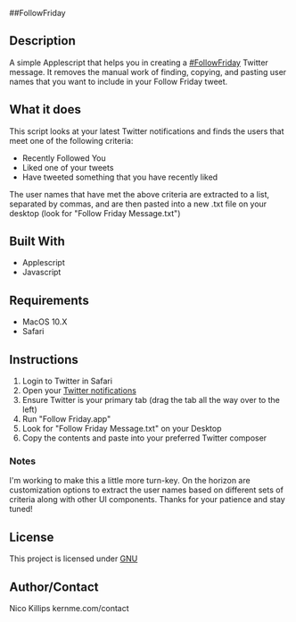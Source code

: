 #\#FollowFriday

## Description
A simple Applescript that helps you in creating a [\#FollowFriday](https://www.lifewire.com/a-guide-to-follow-friday-2655376) Twitter message. It removes the manual work of finding, copying, and pasting user names that you want to include in your Follow Friday tweet.

## What it does
This script looks at your latest Twitter notifications and finds the users that meet one of the following criteria:
- Recently Followed You
- Liked one of your tweets
- Have tweeted something that you have recently liked

The user names that have met the above criteria are extracted to a list, separated by commas, and are then pasted into a new .txt file on your desktop (look for "Follow Friday Message.txt")

## Built With
- Applescript
- Javascript

## Requirements
- MacOS 10.X
- Safari

## Instructions
1. Login to Twitter in Safari
2. Open your [Twitter notifications](https://twitter.com/i/notifications)
3. Ensure Twitter is your primary tab (drag the tab all the way over to the left)
4. Run "Follow Friday.app"
5. Look for "Follow Friday Message.txt" on your Desktop
6. Copy the contents and paste into your preferred Twitter composer

### Notes
I'm working to make this a little more turn-key. On the horizon are customization options to extract the user names based on different sets of criteria along with other UI components. Thanks for your patience and stay tuned!

## License
This project is licensed under [GNU](https://en.wikipedia.org/wiki/GNU_General_Public_License)

## Author/Contact
Nico Killips
kernme.com/contact

